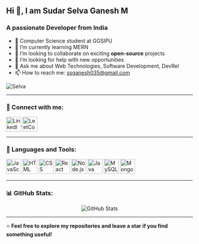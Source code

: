 ## Hi 👋, I am Sudar Selva Ganesh M
### A passionate Developer from India

- 🔭 Computer Science student at GGSIPU
- 🌱 I’m currently learning MERN
- 👯 I’m looking to collaborate on exciting **open-source** projects
- 🤔 I’m looking for help with new opportunities
- 💬 Ask me about Web Technologies, Software Development, DevRel
- 📫 How to reach me: ssganesh035@gmail.com
<!--
**ssganesh035/ssganesh035** is a ✨ _special_ ✨ repository because its `README.md` (this file) appears on your GitHub profile.

Here are some ideas to get you started:

- 🔭 Computer Science student at GGSIPU
- 🌱 I’m currently learning MERN
- 👯 I’m looking to collaborate on exciting projects
- 🤔 I’m looking for help with new opportunities
- 💬 Ask me about Web Technologies, Software Development, DevRel
- 📫 How to reach me: ssganesh035@gmail.com
-->



<p align="left">
    <img src="https://komarev.com/ghpvc/?username=ssganesh035&label=Profile%20views&color=0e75b6&style=flat" alt="Selva" />
</p>

---

### 🔗 Connect with me:
<p align="left">
    <a href="https://www.linkedin.com/in/sudar-s-98828912b/" target="blank">
        <img align="center" src="https://img.icons8.com/color/48/000000/linkedin.png" alt="LinkedIn" width="40" />
    </a>
    <a href="https://leetcode.com/u/ssganesh035/" target="blank">
        <img align="center" src="https://upload.wikimedia.org/wikipedia/commons/1/19/LeetCode_logo_black.png" alt="LeetCode" width="40" />
    </a>
</p>

---

### 🚀 Languages and Tools:
<p align="left">
    <img src="https://img.icons8.com/color/48/000000/javascript.png" alt="JavaScript" width="40" />
    <img src="https://img.icons8.com/color/48/000000/html-5.png" alt="HTML" width="40" />
    <img src="https://img.icons8.com/color/48/000000/css3.png" alt="CSS" width="40" />
    <img src="https://img.icons8.com/ultraviolet/40/react.png" alt="React" width="40" />
    <img src="https://img.icons8.com/color/48/000000/nodejs.png" alt="Node.js" width="40" />
    <img src="https://img.icons8.com/color/48/000000/java-coffee-cup-logo.png" alt="Java" width="40" />
    <img src="https://img.icons8.com/color/48/000000/mysql-logo.png" alt="MySQL" width="40" />
    <img src="https://img.icons8.com/external-tal-revivo-shadow-tal-revivo/48/000000/external-mongodb-a-cross-platform-document-oriented-database-program-logo-shadow-tal-revivo.png" alt="MongoDB" width="40" />
</p>


---

### 📊 GitHub Stats:
<p align="center">
    <img src="https://github-readme-stats.vercel.app/api?username=ssganesh035&show_icons=true&theme=tokyonight" alt="GitHub Stats" />
    <br />
</p>

---

⭐️ **Feel free to explore my repositories and leave a star if you find something useful!**  
